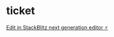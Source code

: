 # ticket

[Edit in StackBlitz next generation editor ⚡️](https://stackblitz.com/~/github.com/endreoo/ticket)